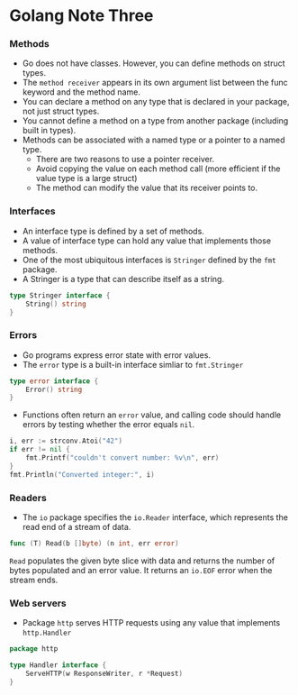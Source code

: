 # Golang Note Three


### Methods

- Go does not have classes. However, you can define methods on struct types.
- The `method receiver` appears in its own argument list between the func keyword and the method name.
- You can declare a method on any type that is declared in your package, not just struct types.
- You cannot define a method on a type from another package (including built in types).
- Methods can be associated with a named type or a pointer to a named type.
  - There are two reasons to use a pointer receiver.
  - Avoid copying the value on each method call (more efficient if the value type is a large struct)
  - The method can modify the value that its receiver points to.

### Interfaces

- An interface type is defined by a set of methods.
- A value of interface type can hold any value that implements those methods.
- One of the most ubiquitous interfaces is `Stringer` defined by the `fmt` package.
- A Stringer is a type that can describe itself as a string.

```go
type Stringer interface {
    String() string
}
```

### Errors

- Go programs express error state with error values.
- The `error` type is a built-in interface simliar to `fmt.Stringer`

```go
type error interface {
    Error() string
}
```

- Functions often return an `error` value, and calling code should handle errors by testing whether the error equals `nil`.

```go
i, err := strconv.Atoi("42")
if err != nil {
    fmt.Printf("couldn't convert number: %v\n", err)
}
fmt.Println("Converted integer:", i)
```

### Readers

- The `io` package specifies the `io.Reader` interface, which represents the read end of a stream of data.

```go
func (T) Read(b []byte) (n int, err error)
```

`Read` populates the given byte slice with data and returns the number of bytes populated and an error value. It returns an `io.EOF` error when the stream ends.

### Web servers

- Package `http` serves HTTP requests using any value that implements `http.Handler`

```go
package http

type Handler interface {
    ServeHTTP(w ResponseWriter, r *Request)
}
```

